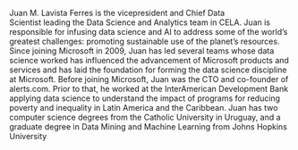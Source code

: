Juan M. Lavista Ferres is the vicepresident and Chief Data Scientist leading the Data Science and Analytics team in CELA. Juan is responsible for infusing data science and AI to address some of the world’s greatest challenges: promoting sustainable use of the planet’s resources. Since joining Microsoft in 2009, Juan has led several teams whose data science worked has influenced the advancement of Microsoft products and services and has laid the foundation for forming the data science discipline at Microsoft. Before joining Microsoft, Juan was the CTO and co-founder of alerts.com. Prior to that, he worked at the InterAmerican Development Bank applying data science to understand the impact of programs for reducing poverty and inequality in Latin America and the Caribbean. Juan has two computer science degrees from the Catholic University in Uruguay, and a graduate degree in Data Mining and Machine Learning from Johns Hopkins University
